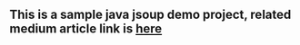 ## This is a sample java jsoup demo project, related medium article link is [here](https://medium.com/sahibinden-technology/how-to-check-broken-links-in-a-single-web-page-programmatically-c36561e3eb2f)

